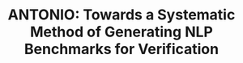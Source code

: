 ---
title:          "ANTONIO: Towards a Systematic Method of Generating NLP Benchmarks for Verification"
selected:       true
pub:            "Proc. 6th Workshop on Formal Methods for ML-Enabled Autonomous Systems (FoMLAS), July"
pub_date:       "2023"
authors:
 - M. Casadio
 - L. Arnaboldi
 - M. L. Daggitt 
 - <b>O. Isac</b>
 - T. Dinkar
 - D. Kienitz
 - V. Rieser 
 - E. Komendantskaya
links:
  PDF: https://easychair.org/publications/open/9ZGS
---